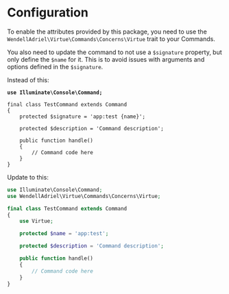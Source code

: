 # Configuration

To enable the attributes provided by this package, you need to use the `WendellAdriel\Virtue\Commands\Concerns\Virtue` trait to your Commands.

You also need to update the command to not use a `$signature` property, but only define the `$name` for it. This is to avoid issues with arguments and options defined in the `$signature`.

Instead of this:

<pre class="language-php"><code class="lang-php"><strong>use Illuminate\Console\Command;
</strong>
final class TestCommand extends Command
{
    protected $signature = 'app:test {name}';

    protected $description = 'Command description';

    public function handle()
    {
        // Command code here
    }
}
</code></pre>

Update to this:

```php
use Illuminate\Console\Command;
use WendellAdriel\Virtue\Commands\Concerns\Virtue;

final class TestCommand extends Command
{
    use Virtue;

    protected $name = 'app:test';

    protected $description = 'Command description';

    public function handle()
    {
        // Command code here
    }
}
```
